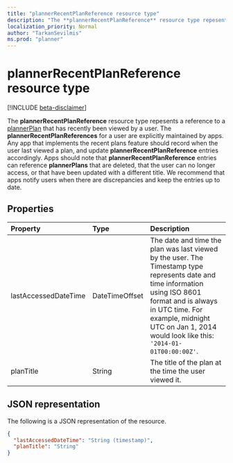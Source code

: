 ```yaml
---
title: "plannerRecentPlanReference resource type"
description: "The **plannerRecentPlanReference** resource type repesents a reference to a plannerPlan that has recently been viewed by a user. "
localization_priority: Normal
author: "TarkanSevilmis"
ms.prod: "planner"
---
```


# plannerRecentPlanReference resource type

[!INCLUDE [beta-disclaimer](../../includes/beta-disclaimer.md)]

The **plannerRecentPlanReference** resource type repesents a reference to a [plannerPlan](plannerplan.md) that has recently been viewed by a user. 
The **plannerRecentPlanReferences** for a user are explicitly maintained by apps. Any app that implements the recent plans feature should record when the user last viewed a plan, and update **plannerRecentPlanReference** entries accordingly.
Apps should note that **plannerRecentPlanReference** entries can reference **plannerPlans** that are deleted, that the user can no longer access, or that have been updated with a different title.
We recommend that apps notify users when there are discrepancies and keep the entries up to date.

## Properties
| Property	   | Type	|Description|
|:---------------|:--------|:----------|
|lastAccessedDateTime|DateTimeOffset|The date and time the plan was last viewed by the user. The Timestamp type represents date and time information using ISO 8601 format and is always in UTC time. For example, midnight UTC on Jan 1, 2014 would look like this: `'2014-01-01T00:00:00Z'`.|
|planTitle|String|The title of the plan at the time the user viewed it.|

## JSON representation

The following is a JSON representation of the resource.

<!-- {
  "blockType": "resource",
  "optionalProperties": [

  ],
  "@odata.type": "microsoft.graph.plannerRecentPlanReference"
}-->

```json
{
  "lastAccessedDateTime": "String (timestamp)",
  "planTitle": "String"
}

```

<!-- uuid: 8fcb5dbc-d5aa-4681-8e31-b001d5168d79
2015-10-25 14:57:30 UTC -->
<!--
{
  "type": "#page.annotation",
  "description": "plannerRecentPlanReference resource",
  "keywords": "",
  "section": "documentation",
  "tocPath": "",
  "suppressions": []
}
-->
